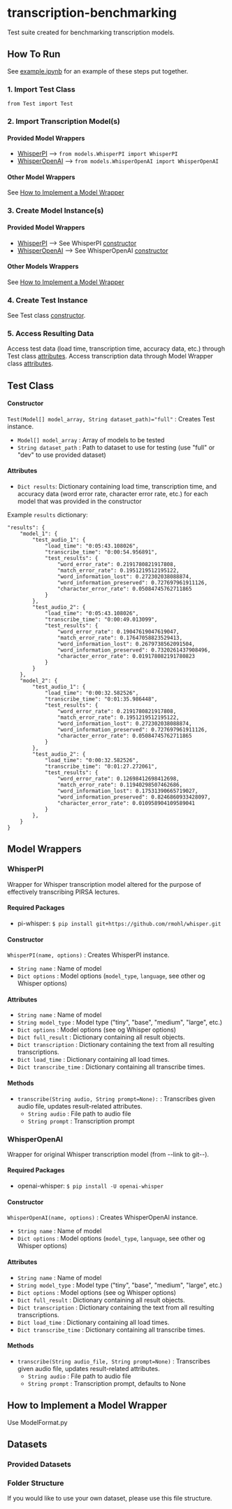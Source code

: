 # transcription-benchmarking

Test suite created for benchmarking transcription models.



## How To Run

See [example.ipynb](example.ipynb) for an example of these steps put together.

### 1. Import Test Class
`from Test import Test`

### 2. Import Transcription Model(s)

#### Provided Model Wrappers
- [WhisperPI](#whisperpi) --> `from models.WhisperPI import WhisperPI`
- [WhisperOpenAI](#whisperopenai) --> `from models.WhisperOpenAI import WhisperOpenAI`

#### Other Model Wrappers
See [How to Implement a Model Wrapper](#how-to-implement-a-model-wrapper)

### 3. Create Model Instance(s)

#### Provided Model Wrappers
- [WhisperPI](#whisperpi) --> See WhisperPI [constructor](#constructor-1)
- [WhisperOpenAI](#whisperopenai) --> See WhisperOpenAI [constructor](#constructor-2)

#### Other Models Wrappers
See [How to Implement a Model Wrapper](#how-to-implement-a-model-wrapper)

### 4. Create Test Instance
See Test class [constructor](#constructor).

### 5. Access Resulting Data
Access test data (load time, transcription time, accuracy data, etc.) through Test class [attributes](#attributes).
Access transcription data through Model Wrapper class [attributes](#attributes-1).



## Test Class

#### Constructor
`Test(Model[] model_array, String dataset_path)="full"` : Creates Test instance.
- `Model[] model_array` : Array of models to be tested
- `String dataset_path` : Path to dataset to use for testing (use "full" or "dev" to use provided dataset)

#### Attributes
- `Dict results`: Dictionary containing load time, transcription time, and accuracy data (word error rate, character error rate, etc.) for each model that was provided in the constructor

Example `results` dictionary: 
```
"results": {
    "model_1": {
        "test_audio_1": {
            "load_time": "0:05:43.108026",
            "transcribe_time": "0:00:54.956891",
            "test_results": {
                "word_error_rate": 0.2191780821917808,
                "match_error_rate": 0.1951219512195122,
                "word_information_lost": 0.272302038088874,
                "word_information_preserved": 0.727697961911126,
                "character_error_rate": 0.05084745762711865
            }
        },
        "test_audio_2": {
            "load_time": "0:05:43.108026",
            "transcribe_time": "0:00:49.013099",
            "test_results": {
                "word_error_rate": 0.19047619047619047,
                "match_error_rate": 0.17647058823529413,
                "word_information_lost": 0.2679738562091504,
                "word_information_preserved": 0.7320261437908496,
                "character_error_rate": 0.019178082191780823
            }
        }
    },
    "model_2": {
        "test_audio_1": {
            "load_time": "0:00:32.582526",
            "transcribe_time": "0:01:35.986448",
            "test_results": {
                "word_error_rate": 0.2191780821917808,
                "match_error_rate": 0.1951219512195122,
                "word_information_lost": 0.272302038088874,
                "word_information_preserved": 0.727697961911126,
                "character_error_rate": 0.05084745762711865
            }
        },
        "test_audio_2": {
            "load_time": "0:00:32.582526",
            "transcribe_time": "0:01:27.272061",
            "test_results": {
                "word_error_rate": 0.12698412698412698,
                "match_error_rate": 0.11940298507462686,
                "word_information_lost": 0.17531390665719027,
                "word_information_preserved": 0.8246860933428097,
                "character_error_rate": 0.010958904109589041
            }
        },
    }
}
```



## Model Wrappers

### WhisperPI
Wrapper for Whisper transcription model altered for the purpose of effectively transcribing PIRSA lectures.

#### Required Packages
- pi-whisper: `$ pip install git+https://github.com/rmohl/whisper.git`

#### Constructor
`WhisperPI(name, options)` : Creates WhisperPI instance.
- `String name` : Name of model
- `Dict options` : Model options (`model_type`, `language`, see other og Whisper options)

#### Attributes
- `String name` : Name of model
- `String model_type` : Model type ("tiny", "base", "medium", "large", etc.)
- `Dict options` : Model options (see og Whisper options)
- `Dict full_result` : Dictionary containing all result objects.
- `Dict transcription` : Dictionary containing the text from all resulting transcriptions.
- `Dict load_time` : Dictionary containing all load times.
- `Dict transcribe_time` : Dictionary containing all transcribe times.

#### Methods
- `transcribe(String audio, String prompt=None):` : Transcribes given audio file, updates result-related attributes.
    - `String audio` : File path to audio file
    - `String prompt` : Transcription prompt


### WhisperOpenAI
Wrapper for original Whisper transcription model (from --link to git--).

#### Required Packages
- openai-whisper: `$ pip install -U openai-whisper`

#### Constructor
`WhisperOpenAI(name, options)` : Creates WhisperOpenAI instance.
- `String name` : Name of model
- `Dict options` : Model options (`model_type`, `language`, see other og Whisper options)

#### Attributes
- `String name` : Name of model
- `String model_type` : Model type ("tiny", "base", "medium", "large", etc.)
- `Dict options` : Model options (see og Whisper options)
- `Dict full_result` : Dictionary containing all result objects.
- `Dict transcription` : Dictionary containing the text from all resulting transcriptions.
- `Dict load_time` : Dictionary containing all load times.
- `Dict transcribe_time` : Dictionary containing all transcribe times.

#### Methods
- `transcribe(String audio_file, String prompt=None)` : Transcribes given audio file, updates result-related attributes.
    - `String audio` : File path to audio file
    - `String prompt` : Transcription prompt, defaults to None



## How to Implement a Model Wrapper
Use ModelFormat.py



## Datasets

### Provided Datasets

### Folder Structure
If you would like to use your own dataset, please use this file structure.
